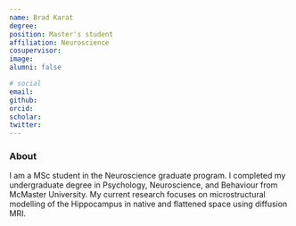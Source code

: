 ```yaml
---
name: Brad Karat
degree:
position: Master's student
affiliation: Neuroscience
cosupervisor:
image:
alumni: false

# social
email:
github:
orcid:
scholar:
twitter:
---
```

### About

I am a MSc student in the Neuroscience graduate program. I completed my undergraduate degree in Psychology, Neuroscience, and Behaviour from McMaster University. My current research focuses on microstructural modelling of the Hippocampus in native and flattened space using diffusion MRI.
